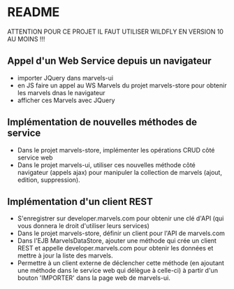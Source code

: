 # README

ATTENTION POUR CE PROJET IL FAUT UTILISER WILDFLY EN VERSION 10 AU MOINS !!!

## Appel d'un Web Service depuis un navigateur

- importer JQuery dans marvels-ui
- en JS faire un appel au WS Marvels du projet marvels-store pour obtenir les marvels dnas le navigateur
- afficher ces Marvels avec JQuery

## Implémentation de nouvelles méthodes de service

- Dans le projet marvels-store, implémenter les opérations CRUD côté service web
- Dans le projet marvels-ui, utiliser ces nouvelles méthode côté navigateur (appels ajax) pour manipuler la collection de marvels (ajout, edition, suppression).

## Implémentation d'un client REST

- S'enregistrer sur developer.marvels.com pour obtenir une clé d'API (qui vous donnera le droit d'utiliser leurs services)
- Dans le projet marvels-store, définir un client pour l'API de marvels.com
- Dans l'EJB MarvelsDataStore, ajouter une méthode qui crée un client REST et appelle developer.marvels.com pour obtenir les données et mettre à jour la liste des marvels.
- Permettre à un client externe de déclencher cette méthode (en ajoutant une méthode dans le service web qui délègue à celle-ci) à partir d'un bouton 'IMPORTER' dans la page web de marvels-ui.